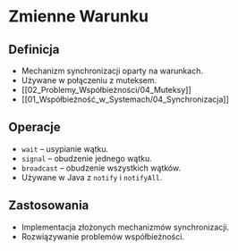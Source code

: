 # Zmienne Warunku

## Definicja
- Mechanizm synchronizacji oparty na warunkach.
- Używane w połączeniu z muteksem.
- [[02_Problemy_Współbieżności/04_Muteksy]]
- [[01_Współbieżność_w_Systemach/04_Synchronizacja]]

## Operacje
- `wait` – usypianie wątku.
- `signal` – obudzenie jednego wątku.
- `broadcast` – obudzenie wszystkich wątków.
- Używane w Java z `notify` i `notifyAll`.

## Zastosowania
- Implementacja złożonych mechanizmów synchronizacji.
- Rozwiązywanie problemów współbieżności.
